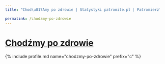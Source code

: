 ```yaml
---
title: "Chod\u017Amy po zdrowie | Statystyki patronite.pl | Patromierz"

permalink: /chodzmy-po-zdrowie
---
```


# [Chodźmy po zdrowie](https://patronite.pl/chodzmy-po-zdrowie)

{% include profile.md name="chodzmy-po-zdrowie" prefix="c" %}
